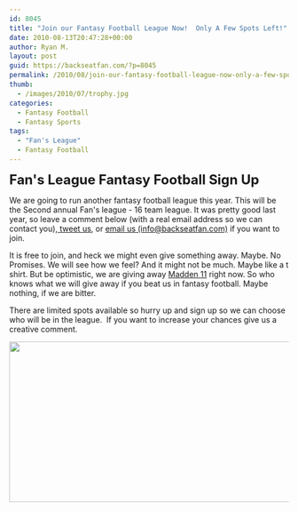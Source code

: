 ```yaml
---
id: 8045
title: "Join our Fantasy Football League Now!  Only A Few Spots Left!"
date: 2010-08-13T20:47:28+00:00
author: Ryan M.
layout: post
guid: https://backseatfan.com/?p=8045
permalink: /2010/08/join-our-fantasy-football-league-now-only-a-few-spots-left/
thumb:
  - /images/2010/07/trophy.jpg
categories:
  - Fantasy Football
  - Fantasy Sports
tags:
  - "Fan's League"
  - Fantasy Football
---
```


<div class="entry">
  <p>
    <strong><span style="font-size: x-large;">Fan's League Fantasy Football Sign Up</span></strong>
  </p>

  <p>
    We are going to run another fantasy football league this year. This will be the Second annual Fan's league - 16 team league. It was pretty good last year, so leave a comment below (with a real email address so we can contact you),<a href="http://www.twitter.com/backseatfan"> tweet us</a>, or <a href="mailto:info@backseatfan.com">email us (info@backseatfan.com)</a> if you want to join.
  </p>

  <p>
    It is free to join, and heck we might even give something away. Maybe. No Promises. We will see how we feel? And it might not be much. Maybe like a t shirt. But be optimistic, we are giving away <a href="http://www.backseatfan.com/madden11">Madden 11</a> right now. So who knows what we will give away if you beat us in fantasy football. Maybe nothing, if we are bitter.
  </p>

  <p>
    There are limited spots available so hurry up and sign up so we can choose who will be in the league.  If you want to increase your chances give us a creative comment.
  </p>

  <p style="text-align: center;">
    <a href="/images/2010/07/trophy.jpg"><img class="aligncenter size-full wp-image-6984" style="border: 0pt none;" title="trophy" src="/images/2010/07/trophy.jpg" alt="" width="557" height="289" srcset="/images/2010/07/trophy.jpg 557w, /images/2010/07/trophy-300x155.jpg 300w" sizes="(max-width: 557px) 100vw, 557px" /></a>
  </p>
</div>
